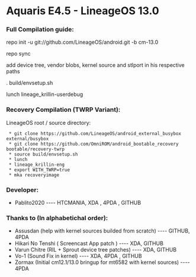 Aquaris E4.5 - LineageOS 13.0
==============

### Full Compilation guide:

   repo init -u git://github.com/LineageOS/android.git -b cm-13.0

   repo sync

   add device tree, vendor blobs, kernel source and stlport in his respective paths

   . build/envsetup.sh

   lunch lineage_krillin-userdebug

### Recovery Compilation (TWRP Variant):

  LineageOS root / source directory:

     * git clone https://github.com/LineageOS/android_external_busybox external/busybox
     * git clone https://github.com/OmniROM/android_bootable_recovery bootable/recovery-twrp
     * source build/envsetup.sh
     * lunch
     * lineage_krillin-eng
     * export WITH_TWRP=true
     * mka recoveryimage


### Developer:

 * Pablito2020 ---- HTCMANIA, XDA , 4PDA , GITHUB

### Thanks to (In alphabetichal order):

 * Assusdan (help with kernel sources builded from scratch) ---- GITHUB, 4PDA
 * Hikari No Tenshi ( Screencast App patch ) ---- XDA, GITHUB
 * Varun Chitre (RIL + Sprout device tree patches) ---- XDA, GITHUB
 * Vo-1 (Sound Fix in kernel) ---- XDA, 4PDA , GITHUB
 * Zormax (Initial cm12.1/13.0 bringup for mt6582 with kernel sources) ---- 4PDA
